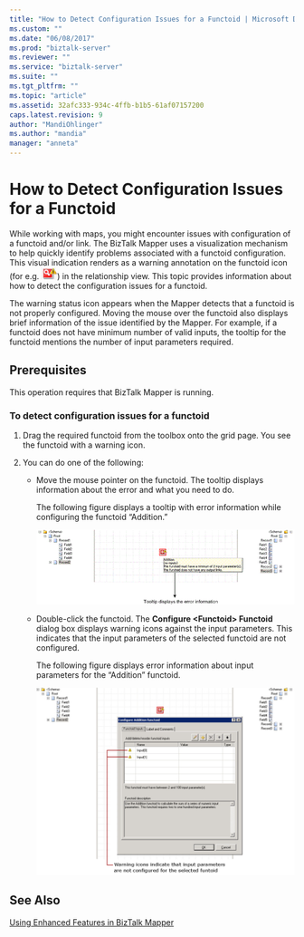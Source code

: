 ```yaml
---
title: "How to Detect Configuration Issues for a Functoid | Microsoft Docs"
ms.custom: ""
ms.date: "06/08/2017"
ms.prod: "biztalk-server"
ms.reviewer: ""
ms.service: "biztalk-server"
ms.suite: ""
ms.tgt_pltfrm: ""
ms.topic: "article"
ms.assetid: 32afc333-934c-4ffb-b1b5-61af07157200
caps.latest.revision: 9
author: "MandiOhlinger"
ms.author: "mandia"
manager: "anneta"
---
```

# How to Detect Configuration Issues for a Functoid
While working with maps, you might encounter issues with configuration of a functoid and/or link. The BizTalk Mapper uses a visualization mechanism to help quickly identify problems associated with a functoid configuration. This visual indication renders as a warning annotation on the functoid icon (for e.g. ![Functoid IntelliSense](../core/media/mapper-functoidintellisense.gif "Mapper_FunctoidIntelliSense")) in the relationship view. This topic provides information about how to detect the configuration issues for a functoid.  
  
 The warning status icon appears when the Mapper detects that a functoid is not properly configured. Moving the mouse over the functoid also displays brief information of the issue identified by the Mapper. For example, if a functoid does not have minimum number of valid inputs, the tooltip for the functoid mentions the number of input parameters required.  
  
## Prerequisites  
 This operation requires that BizTalk Mapper is running.  
  
### To detect configuration issues for a functoid  
  
1.  Drag the required functoid from the toolbox onto the grid page. You see the functoid with a warning icon.  
  
2.  You can do one of the following:  
  
    -   Move the mouse pointer on the functoid. The tooltip displays information about the error and what you need to do.  
  
         The following figure displays a tooltip with error information while configuring the functoid “Addition.”  
  
         ![Error detection in functoid configuration](../core/media/errordetectionfunctoid.gif "ErrorDetectionFunctoid")  
  
    -   Double-click the functoid. The **Configure \<Functoid> Functoid** dialog box displays warning icons against the input parameters. This indicates that the input parameters of the selected functoid are not configured.  
  
         The following figure displays error information about input parameters for the “Addition” functoid.  
  
         ![Warning displayed when functoid is not configured](../core/media/configure-input-parameters-warningicon.gif "Configure_input_parameters_WarningIcon")  
  
## See Also  
 [Using Enhanced Features in BizTalk Mapper](../core/using-enhanced-features-in-biztalk-mapper.md)